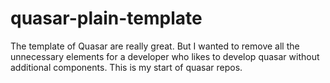 # quasar-plain-template
The template of Quasar are really great. But I wanted to remove all the unnecessary elements for a developer who likes to develop quasar without additional components. This is my start of quasar repos.
